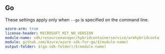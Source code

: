 ## Go

These settings apply only when `--go` is specified on the command line.

```yaml $(go) && $(track2)
azure-arm: true
license-header: MICROSOFT_MIT_NO_VERSION
module-name: sdk/resourcemanager/hybridcontainerservice/armhybridcontainerservice
module: github.com/Azure/azure-sdk-for-go/$(module-name)
output-folder: $(go-sdk-folder)/$(module-name)
```
